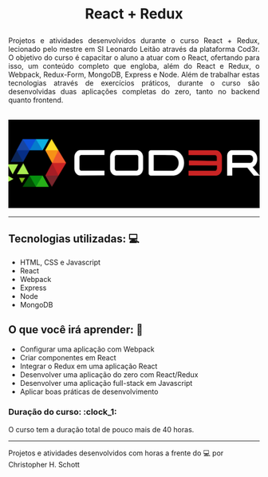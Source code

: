 # <p align="center">React + Redux<p>

<p align="justify">
  Projetos e atividades desenvolvidos durante o curso React + Redux, lecionado pelo mestre em SI Leonardo Leitão através da plataforma Cod3r. O objetivo do curso é capacitar o aluno a atuar com o React, ofertando para isso, um conteúdo completo que engloba, além do React e Redux, o Webpack, Redux-Form, MongoDB, Express e Node.
  Além de trabalhar estas tecnologias através de exercícios práticos, durante o curso são desenvolvidas duas aplicações completas do zero, tanto no backend quanto frontend. <br /><br/>
</p>

<div align="center">
  <img src="https://github.com/ChristopherHauschild/curso-react-redux/blob/master/logo.png?raw=true" width="1000px" />
</div>

<hr>

## Tecnologias utilizadas: :computer:

<ul>
  <li>HTML, CSS e Javascript</li>
  <li>React</li>
  <li>Webpack</li>
  <li>Express</li>
  <li>Node</li>
  <li>MongoDB</li>
</ul>

## O que você irá aprender: :pencil:

<ul>
 <li>Configurar uma aplicação com Webpack</li>
 <li>Criar componentes em React</li>
 <li>Integrar o Redux em uma aplicação React</li>
 <li>Desenvolver uma aplicação do zero com React/Redux</li>
 <li>Desenvolver uma aplicação full-stack em Javascript</li>
 <li>Aplicar boas práticas de desenvolvimento</li>
</ul>

### Duração do curso: :clock_1:

O curso tem a duração total de pouco mais de 40 horas.

<hr>

Projetos e atividades desenvolvidos com horas a frente do :computer: por Christopher H. Schott
